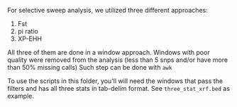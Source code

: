 For selective sweep analysis, we utilized three different approaches:

1. Fst
2. pi ratio
3. XP-EHH

All three of them are done in a window approach. Windows with poor quality were removed from the analysis (less than 5 snps and/or have more than 50% missing calls)
Such step can be done with ```awk```

To use the scripts in this folder, you'll will need the windows that pass the filters and has all three stats in tab-delim format. See ```three_stat_xrf.bed``` as example.
